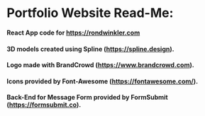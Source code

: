 # Portfolio Website Read-Me:
**React App code for https://rondwinkler.com**

#### 3D models created using Spline (https://spline.design).
#### Logo made with BrandCrowd (https://www.brandcrowd.com).
#### Icons provided by Font-Awesome (https://fontawesome.com/).
#### Back-End for Message Form provided by FormSubmit (https://formsubmit.co).
